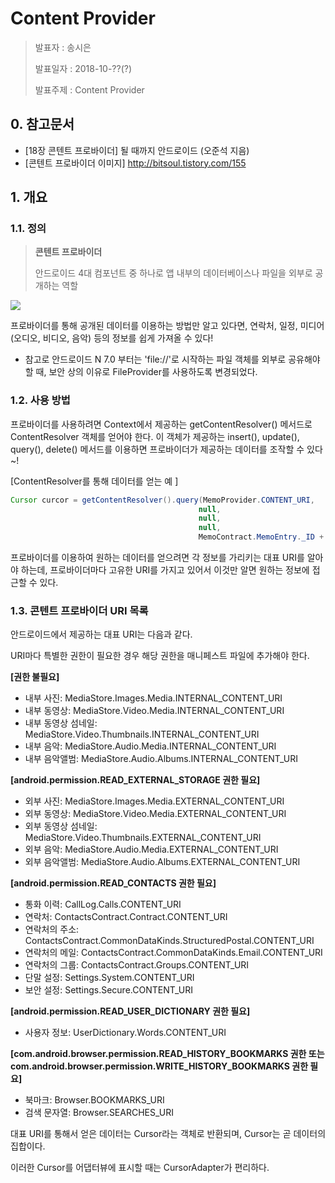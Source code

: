 # Content Provider

> 발표자 : 송시은
>
> 발표일자 : 2018-10-??(?)
>
> 발표주제 : Content Provider



## 0. 참고문서

- [18장 콘텐트 프로바이더] 될 때까지 안드로이드 (오준석 지음)
- [콘텐트 프로바이더 이미지] http://bitsoul.tistory.com/155



## 1. 개요

### 1.1. 정의

> **콘텐트 프로바이더** 
>
> 안드로이드 4대 컴포넌트 중 하나로 앱 내부의 데이터베이스나 파일을 외부로 공개하는 역할

![](https://github.com/taeiim/Android-Study/blob/master/study/week16/Content-Provider/Content-Provider.jpg)

프로바이더를 통해 공개된 데이터를 이용하는 방법만 알고 있다면, 연락처, 일정, 미디어(오디오, 비디오, 음악) 등의 정보를 쉽게 가져올 수 있다!



* 참고로 안드로이드 N 7.0 부터는 'file://'로 시작하는 파일 객체를 외부로 공유해야 할 때, 보안 상의 이유로 FileProvider를 사용하도록 변경되었다.



### 1.2. 사용 방법

프로바이더를 사용하려면 Context에서 제공하는 getContentResolver() 메서드로 ContentResolver 객체를 얻어야 한다. 이 객체가 제공하는 insert(), update(), query(), delete() 메서드를 이용하면 프로바이더가 제공하는 데이터를 조작할 수 있다~!



[ContentResolver를 통해 데이터를 얻는 예 ]

```java
Cursor curcor = getContentResolver().query(MemoProvider.CONTENT_URI,
                                          null,
                                          null,
                                          null,
                                          MemoContract.MemoEntry._ID + " DESC");
```

프로바이더를 이용하여 원하는 데이터를 얻으려면 각 정보를 가리키는 대표 URI를 알아야 하는데, 프로바이더마다 고유한 URI를 가지고 있어서 이것만 알면 원하는 정보에 접근할 수 있다.



### 1.3. 콘텐트 프로바이더 URI 목록

안드로이드에서 제공하는 대표 URI는 다음과 같다.

URI마다 특별한 권한이 필요한 경우 해당 권한을 매니페스트 파일에 추가해야 한다.

 **[권한 불필요]**

* 내부 사진: MediaStore.Images.Media.INTERNAL_CONTENT_URI
* 내부 동영상: MediaStore.Video.Media.INTERNAL_CONTENT_URI
* 내부 동영상 섬네일: MediaStore.Video.Thumbnails.INTERNAL_CONTENT_URI
* 내부 음악: MediaStore.Audio.Media.INTERNAL_CONTENT_URI
* 내부 음악앨범: MediaStore.Audio.Albums.INTERNAL_CONTENT_URI



**[android.permission.READ_EXTERNAL_STORAGE 권한 필요]**

- 외부 사진: MediaStore.Images.Media.EXTERNAL_CONTENT_URI
- 외부 동영상: MediaStore.Video.Media.EXTERNAL_CONTENT_URI
- 외부 동영상 섬네일: MediaStore.Video.Thumbnails.EXTERNAL_CONTENT_URI
- 외부 음악: MediaStore.Audio.Media.EXTERNAL_CONTENT_URI
- 외부 음악앨범: MediaStore.Audio.Albums.EXTERNAL_CONTENT_URI



**[android.permission.READ_CONTACTS 권한 필요]**

- 통화 이력: CallLog.Calls.CONTENT_URI
- 연락처: ContactsContract.Contract.CONTENT_URI
- 연락처의 주소: ContactsContract.CommonDataKinds.StructuredPostal.CONTENT_URI
- 연락처의 메일: ContactsContract.CommonDataKinds.Email.CONTENT_URI
- 연락처의 그룹: ContactsContract.Groups.CONTENT_URI
- 단말 설정: Settings.System.CONTENT_URI
- 보안 설정: Settings.Secure.CONTENT_URI



**[android.permission.READ_USER_DICTIONARY 권한 필요]**

- 사용자 정보: UserDictionary.Words.CONTENT_URI



**[com.android.browser.permission.READ_HISTORY_BOOKMARKS 권한 또는 com.android.browser.permission.WRITE_HISTORY_BOOKMARKS 권한 필요]**

- 북마크: Browser.BOOKMARKS_URI
- 검색 문자열: Browser.SEARCHES_URI



대표 URI를 통해서 얻은 데이터는 Cursor라는 객체로 반환되며, Cursor는 곧 데이터의 집합이다.

이러한 Cursor를 어댑터뷰에 표시할 때는 CursorAdapter가 편리하다.

